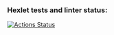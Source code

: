 ### Hexlet tests and linter status:
[![Actions Status](https://github.com/demons/python-project-lvl1/workflows/hexlet-check/badge.svg)](https://github.com/demons/python-project-lvl1/actions)